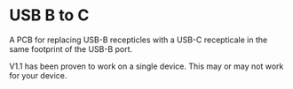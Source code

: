 # USB B to C
A PCB for replacing USB-B recepticles with a USB-C recepticale in the same footprint of the USB-B port.

V1.1 has been proven to work on a single device. This may or may not work for your device.
